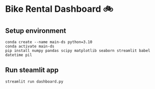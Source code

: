 # Bike Rental Dashboard 🚲

## Setup environment
```
conda create --name main-ds python=3.10
conda activate main-ds
pip install numpy pandas scipy matplotlib seaborn streamlit babel datetime pil
```

## Run steamlit app
```
streamlit run dashboard.py
```

